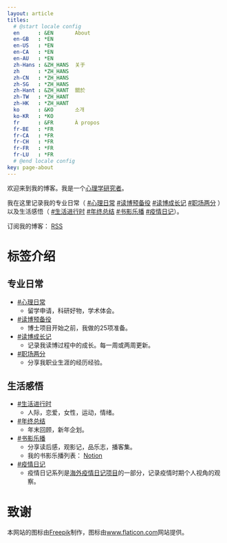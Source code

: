 ```yaml
---
layout: article
titles:
  # @start locale config
  en      : &EN       About
  en-GB   : *EN
  en-US   : *EN
  en-CA   : *EN
  en-AU   : *EN
  zh-Hans : &ZH_HANS  关于
  zh      : *ZH_HANS
  zh-CN   : *ZH_HANS
  zh-SG   : *ZH_HANS
  zh-Hant : &ZH_HANT  關於
  zh-TW   : *ZH_HANT
  zh-HK   : *ZH_HANT
  ko      : &KO       소개
  ko-KR   : *KO
  fr      : &FR       À propos
  fr-BE   : *FR
  fr-CA   : *FR
  fr-CH   : *FR
  fr-FR   : *FR
  fr-LU   : *FR
  # @end locale config
key: page-about
---
```


欢迎来到我的博客。我是一个[心理学研究者](https://samxshang.github.io/)。 

我在这里记录我的专业日常（ [#心理日常](https://samsmerrygoround.github.io/archive.html?tag=%E5%BF%83%E7%90%86%E6%97%A5%E5%B8%B8) [#读博预备役](https://samsmerrygoround.github.io/archive.html?tag=%E8%AF%BB%E5%8D%9A%E9%A2%84%E5%A4%87%E5%BD%B9) [#读博成长记](https://samsmerrygoround.github.io/archive.html?tag=%E8%AF%BB%E5%8D%9A%E6%88%90%E9%95%BF%E8%AE%B0) [#职场两分](https://samsmerrygoround.github.io/archive.html?tag=%E8%81%8C%E5%9C%BA%E4%B8%A4%E5%88%86) ）以及生活感悟（ [#生活进行时](https://samsmerrygoround.github.io/archive.html?tag=%E7%94%9F%E6%B4%BB%E8%BF%9B%E8%A1%8C%E6%97%B6) [#年终总结](https://samsmerrygoround.github.io/archive.html?tag=%E5%B9%B4%E7%BB%88%E6%80%BB%E7%BB%93) [#书影乐播](https://samsmerrygoround.github.io/archive.html?tag=%E4%B9%A6%E5%BD%B1%E4%B9%90%E6%92%AD) [#疫情日记](https://samsmerrygoround.github.io/archive.html?tag=%E7%96%AB%E6%83%85%E6%97%A5%E8%AE%B0)）。

订阅我的博客： [RSS](https://samsmerrygoround.github.io/feed)

# 标签介绍

## 专业日常
- [#心理日常](https://samsmerrygoround.github.io/archive.html?tag=%E5%BF%83%E7%90%86%E6%97%A5%E5%B8%B8) 
	- 留学申请，科研好物，学术体会。
- [#读博预备役](https://samsmerrygoround.github.io/archive.html?tag=%E8%AF%BB%E5%8D%9A%E9%A2%84%E5%A4%87%E5%BD%B9) 
	- 博士项目开始之前，我做的25项准备。
- [#读博成长记 ](https://samsmerrygoround.github.io/archive.html?tag=%E8%AF%BB%E5%8D%9A%E6%88%90%E9%95%BF%E8%AE%B0)
	- 记录我读博过程中的成长。每一周或两周更新。
- [#职场两分](https://samsmerrygoround.github.io/archive.html?tag=%E8%81%8C%E5%9C%BA%E4%B8%A4%E5%88%86)
	- 分享我职业生涯的经历经验。

## 生活感悟
- [#生活进行时](https://samsmerrygoround.github.io/archive.html?tag=%E7%94%9F%E6%B4%BB%E8%BF%9B%E8%A1%8C%E6%97%B6) 
	- 人际，恋爱，女性，运动，情绪。
- [#年终总结](https://samsmerrygoround.github.io/archive.html?tag=%E5%B9%B4%E7%BB%88%E6%80%BB%E7%BB%93)
	- 年末回顾，新年企划。
- [#书影乐播](https://samsmerrygoround.github.io/archive.html?tag=%E4%B9%A6%E5%BD%B1%E4%B9%90%E6%92%AD) 
	- 分享读后感，观影记，品乐志，播客集。
	- 我的书影乐播列表： [Notion](https://samxshang.notion.site/0219e218902a471c99f7f17ed81f551a?v=1993cca076d94d39b4d59aa04ff38872)
- [#疫情日记](https://samsmerrygoround.github.io/archive.html?tag=%E7%96%AB%E6%83%85%E6%97%A5%E8%AE%B0)
	- 疫情日记系列是[海外疫情日记项目](https://coronavirus-diaries-overseas.gitbook.io/coronavirus-diaries-overseas/)的一部分，记录疫情时期个人视角的观察。

# 致谢

<div>本网站的图标由<a href="https://www.freepik.com" title="Freepik">Freepik</a>制作，图标由<a href="https://www.flaticon.com/" title="Flaticon">www.flaticon.com</a>网站提供。</div>